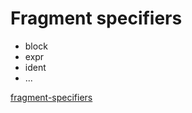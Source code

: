 # Fragment specifiers

* block
* expr
* ident
* ...

[fragment-specifiers](https://veykril.github.io/tlborm/decl-macros/minutiae/fragment-specifiers.html)


